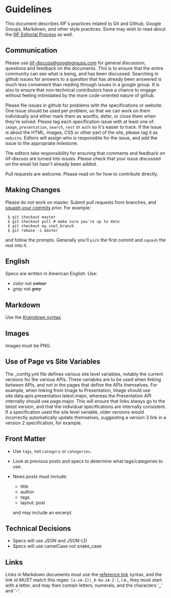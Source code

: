 # Guidelines

This document describes IIIF's practices related to Git and Github, Google Groups, Markdown, and other style practices. Some may wish to read about the [IIIF Editorial Process][ed-process] as well.

## Communication

Please use [iiif-discuss@googlegroups.com](mailto:iiif-discuss@googlegroups.com) for general discussion, questions and feedback on the documents.  This is to ensure that the entire community can see what is being, and has been discussed. Searching in github issues for answers to a question that has already been answered is much less convenient than reading through issues in a google group.  It is also to ensure that non-technical contributors have a chance to engage without feeling intimidated by the more code-oriented nature of github.

Please file issues in github for problems with the specifications or website.  One issue should be used per problem, so that we can work on them individually and either mark them as wontfix, defer, or close them when they're solved.  Please tag each specification issue with at least one of: `image`, `presentation`, `search`, `rest` or `auth` so it's easier to track.  If the issue is about the HTML, images, CSS or other part of the site, please tag it as `website`. Editors will assign who is responsible for the issue, and add the issue to the appropriate milestone.

The editors take responsibility for ensuring that comments and feedback on iiif-discuss are turned into issues.  Please check that your issue discussed on the email list hasn't already been added.

Pull requests are welcome.  Please read on for how to contribute directly.

## Making Changes

Please do not work on master. Submit pull requests from branches, and [squash your commits][squash] prior. For example:

```
 $ git checkout master
 $ git checkout pull # make sure you're up to date
 $ git checkout my_cool_branch
 $ git rebase -i master
```

and follow the prompts. Generally you'll `pick` the first commit and `squash` the rest into it.

## English

Specs are written in American English. Use:

* *color* not ~~*colour*~~
* *gray* not ~~*grey*~~

## Markdown

Use the [Kramdown syntax][kram].

## Images

Images must be PNG.

## Use of Page vs Site Variables

The _config.yml file defines various site level variables, notably the current versions for the various APIs.  These variables are to be used when linking _between_ APIs, and not in the pages that define the APIs themselves.  For example, when linking from Image to Presentation, Image should use site.data.apis.presentation.latest.major, whereas the Presentation API internally should use page.major.  This will ensure that links always go to the latest version, and that the individual specifications are internally consistent.  If a specification used the site level variable, older versions would incorrectly automatically update themselves, suggesting a version 3 link in a version 2 specification, for example.

## Front Matter

 * Use `tags`, not `category` or `categories`.
 * Look at previous posts and specs to determine what tags/categories to use.
 * News posts must include:

    * title
    * author
    * tags
    * layout: post

    and may include an excerpt.

## Technical Decisions

* Specs will use JSON and JSON-LD
* Specs will use camelCase not snake_case

## Links

Links in Markdown documents must use the [reference link][reference-link] syntax, and the link id _MUST_ match this regex: `[a-zA-Z][_0-9a-zA-Z-]`, i.e., they must start with a letter, and may then contain letters, numerals, and the characters '_' and '-'.

[kram]: http://kramdown.gettalong.org/syntax.html
[squash]: http://lmgtfy.com/?q=Squash+git+commits
[reference-link]: http://kramdown.gettalong.org/syntax.html#reference-links
[ed-process]: http://iiif.io/api/annex/notes/editors/ "IIIF Editorial Process"
